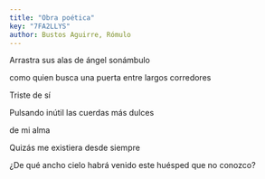 ```yaml
---
title: "Obra poética"
key: "7FA2LLYS"
author: Bustos Aguirre, Rómulo
---
```

<div data-schema-version="8"><p>Arrastra sus alas de ángel sonámbulo</p> <p>como quien busca una puerta entre largos corredores</p> <p>Triste de sí</p> <p>Pulsando inútil las cuerdas más dulces</p> <p>de mi alma</p> <p>Quizás me existiera desde siempre</p> <p>¿De qué ancho cielo habrá venido este huésped que no conozco?</p> </div>
